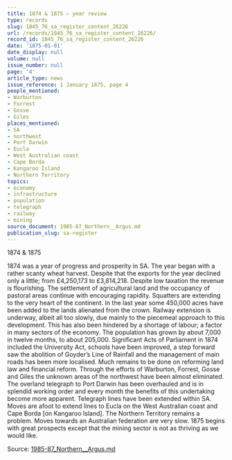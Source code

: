 ```yaml
---
title: 1874 & 1875 — year review
type: records
slug: 1845_76_sa_register_content_26226
url: /records/1845_76_sa_register_content_26226/
record_id: 1845_76_sa_register_content_26226
date: '1875-01-01'
date_display: null
volume: null
issue_number: null
page: '4'
article_type: news
issue_reference: 1 January 1875, page 4
people_mentioned:
- Warburton
- Forrest
- Gosse
- Giles
places_mentioned:
- SA
- northwest
- Port Darwin
- Eucla
- West Australian coast
- Cape Borda
- Kangaroo Island
- Northern Territory
topics:
- economy
- infrastructure
- population
- telegraph
- railway
- mining
source_document: 1985-87_Northern__Argus.md
publication_slug: sa-register
---
```


1874 & 1875

1874 was a year of progress and prosperity in SA.  The year began with a rather scanty wheat harvest.  Despite that the exports for the year declined only a little; from £4,250,173 to £3,814,218.  Despite low taxation the revenue is flourishing.  The settlement of agricultural land and the occupancy of pastoral areas continue with encouraging rapidity.  Squatters are extending to the very heart of the continent.  In the last year some 450,000 acres have been added to the lands alienated from the crown.  Railway extension is underway, albeit all too slowly, due mainly to the piecemeal approach to this development.  This has also been hindered by a shortage of labour; a factor in many sectors of the economy.  The population has grown by about 7,000 in twelve months, to about 205,000.  Significant Acts of Parliament in 1874 included the University Act, schools have been improved, a step forward saw the abolition of Goyder’s Line of Rainfall and the management of main roads has been more localised.  Much remains to be done on reforming land law and financial reform.  Through the efforts of Warburton, Forrest, Gosse and Giles the unknown areas of the northwest have been almost eliminated.  The overland telegraph to Port Darwin has been overhauled and is in splendid working order and every month the benefits of this undertaking become more apparent.  Telegraph lines have been extended within SA.  Moves are afoot to extend lines to Eucla on the West Australian coast and Cape Borda [on Kangaroo Island].  The Northern Territory remains a problem.  Moves towards an Australian federation are very slow.  1875 begins with great prospects except that the mining sector is not as thriving as we would like.

Source: [1985-87_Northern__Argus.md](/downloads/markdown/1985-87_Northern__Argus.md)
